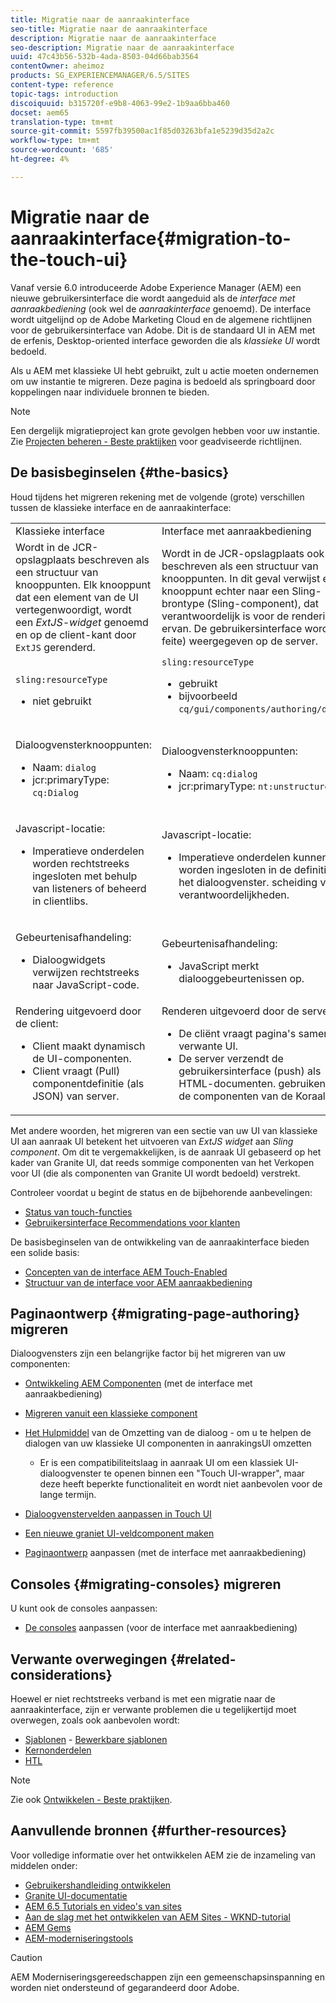 ```yaml
---
title: Migratie naar de aanraakinterface
seo-title: Migratie naar de aanraakinterface
description: Migratie naar de aanraakinterface
seo-description: Migratie naar de aanraakinterface
uuid: 47c43b56-532b-4ada-8503-04d66bab3564
contentOwner: aheimoz
products: SG_EXPERIENCEMANAGER/6.5/SITES
content-type: reference
topic-tags: introduction
discoiquuid: b315720f-e9b8-4063-99e2-1b9aa6bba460
docset: aem65
translation-type: tm+mt
source-git-commit: 5597fb39500ac1f85d03263bfa1e5239d35d2a2c
workflow-type: tm+mt
source-wordcount: '685'
ht-degree: 4%

---
```



# Migratie naar de aanraakinterface{#migration-to-the-touch-ui}

Vanaf versie 6.0 introduceerde Adobe Experience Manager (AEM) een nieuwe gebruikersinterface die wordt aangeduid als de *interface met aanraakbediening* (ook wel de *aanraakinterface* genoemd). De interface wordt uitgelijnd op de Adobe Marketing Cloud en de algemene richtlijnen voor de gebruikersinterface van Adobe. Dit is de standaard UI in AEM met de erfenis, Desktop-oriented interface geworden die als *klassieke UI* wordt bedoeld.

Als u AEM met klassieke UI hebt gebruikt, zult u actie moeten ondernemen om uw instantie te migreren. Deze pagina is bedoeld als springboard door koppelingen naar individuele bronnen te bieden.

>[!NOTE]
>
>Een dergelijk migratieproject kan grote gevolgen hebben voor uw instantie. Zie [Projecten beheren - Beste praktijken](/help/managing/best-practices.md) voor geadviseerde richtlijnen.

## De basisbeginselen {#the-basics}

Houd tijdens het migreren rekening met de volgende (grote) verschillen tussen de klassieke interface en de aanraakinterface:

<table>
 <tbody>
  <tr>
   <td>Klassieke interface</td>
   <td>Interface met aanraakbediening</td>
  </tr>
  <tr>
   <td>Wordt in de JCR-opslagplaats beschreven als een structuur van knooppunten. Elk knooppunt dat een element van de UI vertegenwoordigt, wordt een <em>ExtJS-widget</em> genoemd en op de client-kant door <code>ExtJS</code> gerenderd.</td>
   <td>Wordt in de JCR-opslagplaats ook beschreven als een structuur van knooppunten. In dit geval verwijst elk knooppunt echter naar een Sling-brontype (Sling-component), dat verantwoordelijk is voor de rendering ervan. De gebruikersinterface wordt (in feite) weergegeven op de server.</td>
  </tr>
  <tr>
   <td><p><code>sling:resourceType</code></p>
    <ul>
     <li>niet gebruikt</li>
    </ul> </td>
   <td><code>sling:resourceType</code>
    <ul>
     <li>gebruikt</li>
     <li>bijvoorbeeld<br /> <code>cq/gui/components/authoring/dialog</code><br /> </li>
    </ul> </td>
  </tr>
  <tr>
   <td><p>Dialoogvensterknooppunten:</p>
    <ul>
     <li>Naam: <code>dialog</code></li>
     <li>jcr:primaryType: <code>cq:Dialog</code></li>
    </ul> </td>
   <td><p>Dialoogvensterknooppunten:</p>
    <ul>
     <li>Naam: <code>cq:dialog</code></li>
     <li>jcr:primaryType: <code>nt:unstructured</code></li>
    </ul> </td>
  </tr>
  <tr>
   <td><p>Javascript-locatie:</p>
    <ul>
     <li>Imperatieve onderdelen worden rechtstreeks ingesloten met behulp van listeners of beheerd in clientlibs.</li>
    </ul> </td>
   <td><p>Javascript-locatie:</p>
    <ul>
     <li>Imperatieve onderdelen kunnen niet worden ingesloten in de definitie van het dialoogvenster. scheiding van verantwoordelijkheden.</li>
    </ul> </td>
  </tr>
  <tr>
   <td><p>Gebeurtenisafhandeling:</p>
    <ul>
     <li>Dialoogwidgets verwijzen rechtstreeks naar JavaScript-code.</li>
    </ul> </td>
   <td><p>Gebeurtenisafhandeling:</p>
    <ul>
     <li>JavaScript merkt dialooggebeurtenissen op.</li>
    </ul> </td>
  </tr>
  <tr>
   <td>Rendering uitgevoerd door de client:
    <ul>
     <li>Client maakt dynamisch de UI-componenten.</li>
     <li>Client vraagt (Pull) componentdefinitie (als JSON) van server.</li>
    </ul> </td>
   <td>Renderen uitgevoerd door de server:
    <ul>
     <li>De cliënt vraagt pagina's samen met verwante UI.</li>
     <li>De server verzendt de gebruikersinterface (push) als HTML-documenten. gebruiken van de componenten van de Koraal UI.<br /> </li>
    </ul> </td>
  </tr>
 </tbody>
</table>

Met andere woorden, het migreren van een sectie van uw UI van klassieke UI aan aanraak UI betekent het uitvoeren van *ExtJS widget* aan *Sling component*. Om dit te vergemakkelijken, is de aanraak UI gebaseerd op het kader van Granite UI, dat reeds sommige componenten van het Verkopen voor UI (die als componenten van Granite UI wordt bedoeld) verstrekt.

Controleer voordat u begint de status en de bijbehorende aanbevelingen:

* [Status van touch-functies](/help/release-notes/touch-ui-features-status.md)
* [Gebruikersinterface Recommendations voor klanten](/help/sites-deploying/ui-recommendations.md)

De basisbeginselen van de ontwikkeling van de aanraakinterface bieden een solide basis:

* [Concepten van de interface AEM Touch-Enabled](/help/sites-developing/touch-ui-concepts.md)
* [Structuur van de interface voor AEM aanraakbediening](/help/sites-developing/touch-ui-structure.md)

## Paginaontwerp {#migrating-page-authoring} migreren

Dialoogvensters zijn een belangrijke factor bij het migreren van uw componenten:

* [Ontwikkeling AEM Componenten](/help/sites-developing/developing-components.md)  (met de interface met aanraakbediening)
* [Migreren vanuit een klassieke component](/help/sites-developing/developing-components.md#migrating-from-a-classic-component)
* [Het Hulpmiddel](/help/sites-developing/dialog-conversion.md)  van de Omzetting van de dialoog - om u te helpen de dialogen van uw klassieke UI componenten in aanrakingsUI omzetten

   * Er is een compatibiliteitslaag in aanraak UI om een klassiek UI-dialoogvenster te openen binnen een &quot;Touch UI-wrapper&quot;, maar deze heeft beperkte functionaliteit en wordt niet aanbevolen voor de lange termijn.

* [Dialoogvenstervelden aanpassen in Touch UI](https://helpx.adobe.com/experience-manager/kt/eseminars/gems/aem-customizing-dialog-fields-in-touch-ui.html)
* [Een nieuwe graniet UI-veldcomponent maken](/help/sites-developing/granite-ui-component.md)
* [Paginaontwerp](/help/sites-developing/customizing-page-authoring-touch.md)  aanpassen (met de interface met aanraakbediening)

## Consoles {#migrating-consoles} migreren

U kunt ook de consoles aanpassen:

* [De consoles](/help/sites-developing/customizing-consoles-touch.md)  aanpassen (voor de interface met aanraakbediening)

## Verwante overwegingen {#related-considerations}

Hoewel er niet rechtstreeks verband is met een migratie naar de aanraakinterface, zijn er verwante problemen die u tegelijkertijd moet overwegen, zoals ook aanbevolen wordt:

* [Sjablonen](/help/sites-developing/templates.md)  -  [Bewerkbare sjablonen](/help/sites-developing/page-templates-editable.md)
* [Kernonderdelen](https://docs.adobe.com/content/help/en/experience-manager-core-components/using/introduction.html)
* [HTL](https://docs.adobe.com/content/help/en/experience-manager-htl/using/overview.html)

>[!NOTE]
>
>Zie ook [Ontwikkelen - Beste praktijken](/help/sites-developing/best-practices.md).

## Aanvullende bronnen {#further-resources}

Voor volledige informatie over het ontwikkelen AEM zie de inzameling van middelen onder:

* [Gebruikershandleiding ontwikkelen](/help/sites-developing/home.md)
* [Granite UI-documentatie](https://helpx.adobe.com/experience-manager/6-5/sites/developing/using/reference-materials/granite-ui/api/jcr_root/libs/granite/ui/index.html)
* [AEM 6.5 Tutorials en video&#39;s van sites](https://docs.adobe.com/content/help/en/experience-manager-learn/sites/overview.html)
* [Aan de slag met het ontwikkelen van AEM Sites - WKND-tutorial](/help/sites-developing/getting-started.md)
* [AEM Gems](https://helpx.adobe.com/experience-manager/kt/eseminars/gems/aem-index.html)
* [AEM-moderniseringstools](https://opensource.adobe.com/aem-modernize-tools/)

>[!CAUTION]
>
>AEM Moderniseringsgereedschappen zijn een gemeenschapsinspanning en worden niet ondersteund of gegarandeerd door Adobe.

